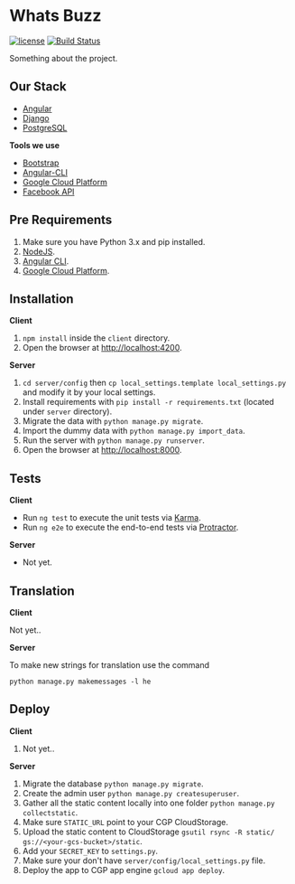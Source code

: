 # Whats Buzz

[![license][license-image]][license-url] [![Build Status][travis-image]][travis-url]

Something about the project.

## Our Stack

  * [Angular](https://angular.io/) 
  * [Django](https://www.djangoproject.com/)
  * [PostgreSQL](http://www.postgresql.org/)

**Tools we use**

  * [Bootstrap](http://getbootstrap.com/)
  * [Angular-CLI](https://cli.angular.io/)
  * [Google Cloud Platform](https://cloud.google.com/)
  * [Facebook API](https://developers.facebook.com/)

## Pre Requirements

  1. Make sure you have Python 3.x and pip installed.
  2. [NodeJS](nodejs.org).
  3. [Angular CLI](https://github.com/angular/angular-cli).
  4. [Google Cloud Platform](https://cloud.google.com/).

## Installation

**Client**

  1. `npm install` inside the `client` directory.
  2. Open the browser at [http://localhost:4200](http://localhost:4200).

**Server**

  1. `cd server/config` then `cp local_settings.template local_settings.py` and modify it by your local settings.
  2. Install requirements with `pip install -r requirements.txt` (located under `server` directory).
  3. Migrate the data with `python manage.py migrate`.
  4. Import the dummy data with `python manage.py import_data`.
  5. Run the server with `python manage.py runserver`.
  6. Open the browser at [http://localhost:8000](http://localhost:8000).

## Tests

**Client**

  * Run `ng test` to execute the unit tests via [Karma](https://karma-runner.github.io).
  * Run `ng e2e` to execute the end-to-end tests via [Protractor](http://www.protractortest.org/).

**Server**

  * Not yet.

## Translation

**Client**

Not yet..

**Server**

To make new strings for translation use the command

```shell
python manage.py makemessages -l he
```

## Deploy

**Client**
  
  1. Not yet..
  
**Server**

  1. Migrate the database `python manage.py migrate`.
  2. Create the admin user `python manage.py createsuperuser`.
  3. Gather all the static content locally into one folder `python manage.py collectstatic`.
  4. Make sure `STATIC_URL` point to your CGP CloudStorage.
  5. Upload the static content to CloudStorage `gsutil rsync -R static/ gs://<your-gcs-bucket>/static`.
  6. Add your `SECRET_KEY` to `settings.py`.
  7. Make sure your don't have `server/config/local_settings.py` file.
  8. Deploy the app to CGP app engine `gcloud app deploy`.

[license-image]: https://img.shields.io/badge/license-ISC-blue.svg
[license-url]: https://github.com/nirgn975/WhatsBuzz/blob/master/LICENSE
[travis-image]: https://travis-ci.org/nirgn975/WhatsBuzz.svg?branch=master
[travis-url]: https://travis-ci.org/nirgn975/WhatsBuzz
